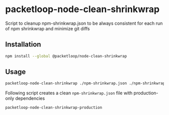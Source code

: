 # packetloop-node-clean-shrinkwrap
Script to cleanup npm-shrinkwrap.json to be always consistent for each run of npm shrinkwrap and minimize git diffs

## Installation

```sh
npm install --global @packetloop/node-clean-shrinkwrap
```

## Usage

```sh
packetloop-node-clean-shrinkwrap ./npm-shrinkwrap.json ./npm-shrinkwrap.clean.json
```

Following script creates a clean `npm-shrinkwrap.json` file with production-only dependencies
```sh
packetloop-node-clean-shrinkwrap-production
```
